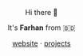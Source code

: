 <div align="center">
Hi there 👋
  
It's **Farhan** from 🇧🇩 

[website](https://farhanbinamin.com) ⋅ [projects](https://farhanbinamin.com/projects)
</div>


